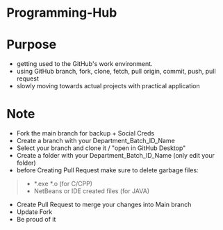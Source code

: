 # Programming-Hub


# Purpose
- getting used to the GitHub's work environment. 
- using GitHub branch, fork, clone, fetch, pull origin, commit, push, pull request 
- slowly moving towards actual projects with practical application

# Note
- Fork the main branch for backup + Social Creds
- Create a branch with your Department_Batch_ID_Name
- Select your branch and clone it / "open in GitHub Desktop"
- Create a folder with your Department_Batch_ID_Name (only edit your folder)
- before Creating Pull Request make sure to delete garbage files:
> - *.exe *.o (for C/CPP)
> - NetBeans or IDE created files (for JAVA)
- Create Pull Request to merge your changes into Main branch
- Update Fork
- Be proud of it
